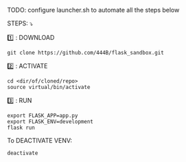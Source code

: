 
TODO:
configure launcher.sh to automate all the steps below

STEPS: :arrow_heading_down:

:one: : DOWNLOAD 

	git clone https://github.com/444B/flask_sandbox.git
:two: : ACTIVATE

	cd <dir/of/cloned/repo>
	source virtual/bin/activate
:three: : RUN

	export FLASK_APP=app.py
	export FLASK_ENV=development
	flask run
	
To DEACTIVATE VENV:

	deactivate

